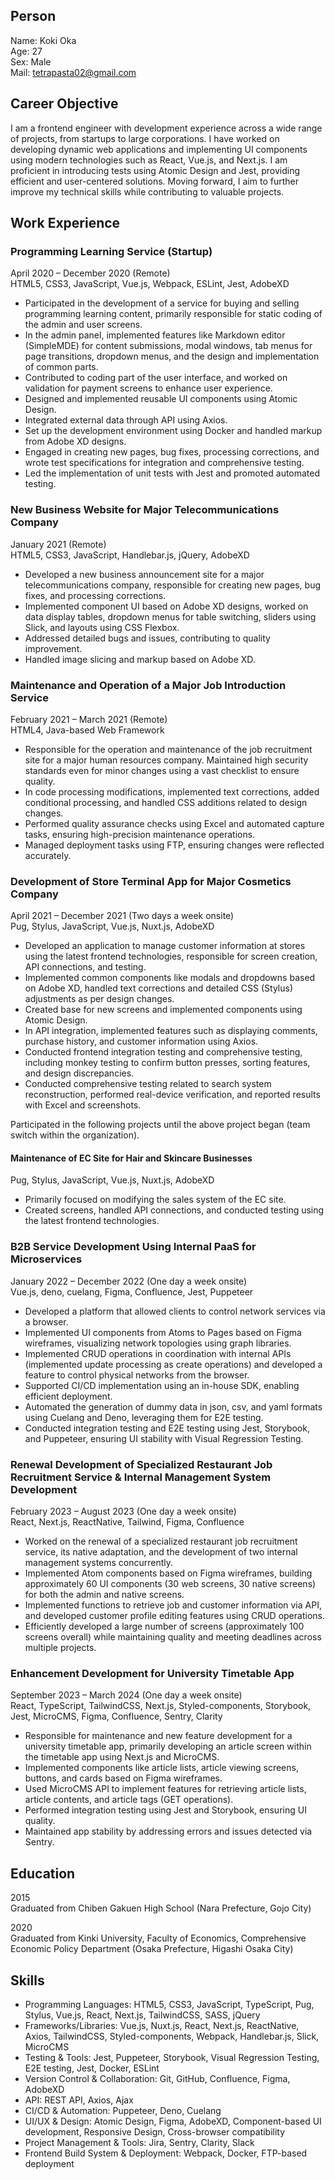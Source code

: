 ## Person

Name: Koki Oka  
Age: 27  
Sex: Male  
Mail: tetrapasta02@gmail.com

## Career Objective

I am a frontend engineer with development experience across a wide range of projects, from startups to large corporations. I have worked on developing dynamic web applications and implementing UI components using modern technologies such as React, Vue.js, and Next.js. I am proficient in introducing tests using Atomic Design and Jest, providing efficient and user-centered solutions. Moving forward, I aim to further improve my technical skills while contributing to valuable projects.

## Work Experience

### Programming Learning Service (Startup)

April 2020 – December 2020 (Remote)  
HTML5, CSS3, JavaScript, Vue.js, Webpack, ESLint, Jest, AdobeXD  
- Participated in the development of a service for buying and selling programming learning content, primarily responsible for static coding of the admin and user screens.
- In the admin panel, implemented features like Markdown editor (SimpleMDE) for content submissions, modal windows, tab menus for page transitions, dropdown menus, and the design and implementation of common parts.
- Contributed to coding part of the user interface, and worked on validation for payment screens to enhance user experience.
- Designed and implemented reusable UI components using Atomic Design.
- Integrated external data through API using Axios.
- Set up the development environment using Docker and handled markup from Adobe XD designs.
- Engaged in creating new pages, bug fixes, processing corrections, and wrote test specifications for integration and comprehensive testing.
- Led the implementation of unit tests with Jest and promoted automated testing.

### New Business Website for Major Telecommunications Company

January 2021 (Remote)  
HTML5, CSS3, JavaScript, Handlebar.js, jQuery, AdobeXD  
- Developed a new business announcement site for a major telecommunications company, responsible for creating new pages, bug fixes, and processing corrections.
- Implemented component UI based on Adobe XD designs, worked on data display tables, dropdown menus for table switching, sliders using Slick, and layouts using CSS Flexbox.
- Addressed detailed bugs and issues, contributing to quality improvement.
- Handled image slicing and markup based on Adobe XD.

### Maintenance and Operation of a Major Job Introduction Service

February 2021 – March 2021 (Remote)  
HTML4, Java-based Web Framework  
- Responsible for the operation and maintenance of the job recruitment site for a major human resources company. Maintained high security standards even for minor changes using a vast checklist to ensure quality.
- In code processing modifications, implemented text corrections, added conditional processing, and handled CSS additions related to design changes.
- Performed quality assurance checks using Excel and automated capture tasks, ensuring high-precision maintenance operations.
- Managed deployment tasks using FTP, ensuring changes were reflected accurately.

### Development of Store Terminal App for Major Cosmetics Company

April 2021 – December 2021 (Two days a week onsite)  
Pug, Stylus, JavaScript, Vue.js, Nuxt.js, AdobeXD  
- Developed an application to manage customer information at stores using the latest frontend technologies, responsible for screen creation, API connections, and testing.
- Implemented common components like modals and dropdowns based on Adobe XD, handled text corrections and detailed CSS (Stylus) adjustments as per design changes.
- Created base for new screens and implemented components using Atomic Design.
- In API integration, implemented features such as displaying comments, purchase history, and customer information using Axios.
- Conducted frontend integration testing and comprehensive testing, including monkey testing to confirm button presses, sorting features, and design discrepancies.
- Conducted comprehensive testing related to search system reconstruction, performed real-device verification, and reported results with Excel and screenshots.

Participated in the following projects until the above project began (team switch within the organization).

#### Maintenance of EC Site for Hair and Skincare Businesses

Pug, Stylus, JavaScript, Vue.js, Nuxt.js, AdobeXD  
- Primarily focused on modifying the sales system of the EC site.
- Created screens, handled API connections, and conducted testing using the latest frontend technologies.

### B2B Service Development Using Internal PaaS for Microservices

January 2022 – December 2022 (One day a week onsite)  
Vue.js, deno, cuelang, Figma, Confluence, Jest, Puppeteer  
- Developed a platform that allowed clients to control network services via a browser.
- Implemented UI components from Atoms to Pages based on Figma wireframes, visualizing network topologies using graph libraries.
- Implemented CRUD operations in coordination with internal APIs (implemented update processing as create operations) and developed a feature to control physical networks from the browser.
- Supported CI/CD implementation using an in-house SDK, enabling efficient deployment.
- Automated the generation of dummy data in json, csv, and yaml formats using Cuelang and Deno, leveraging them for E2E testing.
- Conducted integration testing and E2E testing using Jest, Storybook, and Puppeteer, ensuring UI stability with Visual Regression Testing.

### Renewal Development of Specialized Restaurant Job Recruitment Service & Internal Management System Development

February 2023 – August 2023 (One day a week onsite)  
React, Next.js, ReactNative, Tailwind, Figma, Confluence  
- Worked on the renewal of a specialized restaurant job recruitment service, its native adaptation, and the development of two internal management systems concurrently.
- Implemented Atom components based on Figma wireframes, building approximately 60 UI components (30 web screens, 30 native screens) for both the admin and native screens.
- Implemented functions to retrieve job and customer information via API, and developed customer profile editing features using CRUD operations.
- Efficiently developed a large number of screens (approximately 100 screens overall) while maintaining quality and meeting deadlines across multiple projects.

### Enhancement Development for University Timetable App

September 2023 – March 2024 (One day a week onsite)  
React, TypeScript, TailwindCSS, Next.js, Styled-components, Storybook, Jest, MicroCMS, Figma, Confluence, Sentry, Clarity  
- Responsible for maintenance and new feature development for a university timetable app, primarily developing an article screen within the timetable app using Next.js and MicroCMS.
- Implemented components like article lists, article viewing screens, buttons, and cards based on Figma wireframes.
- Used MicroCMS API to implement features for retrieving article lists, article contents, and article tags (GET operations).
- Performed integration testing using Jest and Storybook, ensuring UI quality.
- Maintained app stability by addressing errors and issues detected via Sentry.

## Education

2015  
Graduated from Chiben Gakuen High School (Nara Prefecture, Gojo City)

2020  
Graduated from Kinki University, Faculty of Economics, Comprehensive Economic Policy Department (Osaka Prefecture, Higashi Osaka City)

## Skills

- Programming Languages: HTML5, CSS3, JavaScript, TypeScript, Pug, Stylus, Vue.js, React, Next.js, TailwindCSS, SASS, jQuery
- Frameworks/Libraries: Vue.js, Nuxt.js, React, Next.js, ReactNative, Axios, TailwindCSS, Styled-components, Webpack, Handlebar.js, Slick, MicroCMS
- Testing & Tools: Jest, Puppeteer, Storybook, Visual Regression Testing, E2E testing, Jest, Docker, ESLint
- Version Control & Collaboration: Git, GitHub, Confluence, Figma, AdobeXD
- API: REST API, Axios, Ajax
- CI/CD & Automation: Puppeteer, Deno, Cuelang
- UI/UX & Design: Atomic Design, Figma, AdobeXD, Component-based UI development, Responsive Design, Cross-browser compatibility
- Project Management & Tools: Jira, Sentry, Clarity, Slack
- Frontend Build System & Deployment: Webpack, Docker, FTP-based deployment

